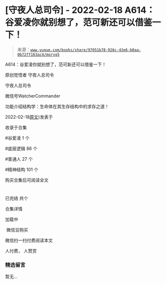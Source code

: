 # [守夜人总司令] - 2022-02-18 A614：谷爱凌你就别想了，范可新还可以借鉴一下！

> 来源：[`www.yuque.com/books/share/97051b78-926c-43e6-b0aa-0b72ff163ac4/moryg5`](https://www.yuque.com/books/share/97051b78-926c-43e6-b0aa-0b72ff163ac4/moryg5)



A614：谷爱凌你就别想了，范可新还可以借鉴一下！ 

原创觉悟者 守夜人总司令 

守夜人总司令 

微信号WatcherCommander 

功能介绍结构学：生命体在其生存结构中的求存之道！ 

2022-02-18[原文](https://mp.weixin.qq.com/s?__biz=MzAxNDk1NjI2Mw==&mid=2247487928&idx=1&sn=ab81d04bdcd1c9610e6d657cb1091b03&chksm=9b8a3230acfdbb261be6afbbd96e981ce3833b5b4819c9ef90b68a2c0d10af35e0f64ca300c6#rd))发表于 

收录于合集 

#谷爱凌 1 个 

#底层逻辑 86 个 

#普通人 27 个 

#精神结构 101 个 

购买合集后可阅读全文 

# 

已完结 共个 

合集详情 

加载中 

 微信豆购买 

微信扫一扫付费阅读本文 

人付费， 人赞赏 

### 精选留言 

暂无...